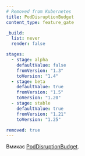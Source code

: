 ```yaml
---
# Removed from Kubernetes
title: PodDisruptionBudget
content_type: feature_gate

_build:
  list: never
  render: false

stages:
  - stage: alpha 
    defaultValue: false
    fromVersion: "1.3"
    toVersion: "1.4"
  - stage: beta 
    defaultValue: true
    fromVersion: "1.5"
    toVersion: "1.20"
  - stage: stable
    defaultValue: true
    fromVersion: "1.21"
    toVersion: "1.25"

removed: true
---
```

Вмикає [PodDisruptionBudget](/uk/docs/tasks/run-application/configure-pdb/).
